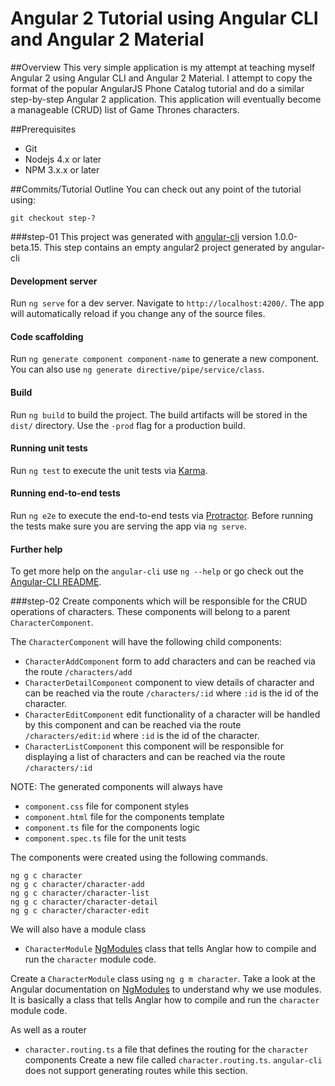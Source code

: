 # Angular 2 Tutorial using Angular CLI and Angular 2 Material

##Overview
This very simple application is my attempt at teaching myself Angular 2 using Angular CLI and Angular 2 Material. I attempt to copy the format of the popular AngularJS Phone Catalog tutorial and do a similar step-by-step Angular 2 application. This application will eventually become a manageable (CRUD) list of Game Thrones characters.

##Prerequisites 
- Git
- Nodejs 4.x or later
- NPM 3.x.x or later

##Commits/Tutorial Outline
You can check out any point of the tutorial using:
```
git checkout step-?
```

###step-01
This project was generated with [angular-cli](https://github.com/angular/angular-cli) version 1.0.0-beta.15. This step contains an empty angular2 project generated by angular-cli

#### Development server
Run `ng serve` for a dev server. Navigate to `http://localhost:4200/`. The app will automatically reload if you change any of the source files.

#### Code scaffolding

Run `ng generate component component-name` to generate a new component. You can also use `ng generate directive/pipe/service/class`.

#### Build

Run `ng build` to build the project. The build artifacts will be stored in the `dist/` directory. Use the `-prod` flag for a production build.

#### Running unit tests

Run `ng test` to execute the unit tests via [Karma](https://karma-runner.github.io).

#### Running end-to-end tests

Run `ng e2e` to execute the end-to-end tests via [Protractor](http://www.protractortest.org/). 
Before running the tests make sure you are serving the app via `ng serve`.

#### Further help

To get more help on the `angular-cli` use `ng --help` or go check out the [Angular-CLI README](https://github.com/angular/angular-cli/blob/master/README.md).

###step-02
Create components which will be responsible for the CRUD operations of characters. These components will belong to a parent `CharacterComponent`. 

The `CharacterComponent` will have the following child components:
- `CharacterAddComponent` form to add characters  and can be reached via the route `/characters/add`
- `CharacterDetailComponent` component to view details of character and can be reached via the route `/characters/:id` where `:id` is the id of the character. 
- `CharacterEditComponent` edit functionality of a character will be handled by this component and can be reached via the route `/characters/edit:id` where `:id` is the id of the character. 
- `CharacterListComponent` this component will be responsible for displaying a list of characters and can be reached via the route `/characters/:id`

NOTE: The generated components will always have
- `component.css` file for component styles
- `component.html` file for the components template
- `component.ts` file for the components logic
- `component.spec.ts` file for the unit tests

The components were created using the following commands. 
```
ng g c character
ng g c character/character-add
ng g c character/character-list
ng g c character/character-detail 
ng g c character/character-edit
```

We will also have a module class
- `CharacterModule` [NgModules](https://angular.io/docs/ts/latest/guide/ngmodule.html) class that tells Anglar how to compile and run the `character` module code.


Create a `CharacterModule` class using `ng g m character`. Take a look at the Angular documentation on [NgModules](https://angular.io/docs/ts/latest/guide/ngmodule.html) to understand why we use modules. It is basically a class that tells Anglar how to compile and run the `character` module code.

As well as a router
- `character.routing.ts` a file that defines the routing for the `character` components
Create a new file called `character.routing.ts`. `angular-cli` does not support generating routes while this section.

